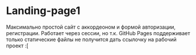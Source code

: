 # Landing-page1

Максимально простой сайт с аккордеоном и формой авторизации, регистрации. Работает через сессии, но т.к. GitHub Pages поддерживает только статические файлы не получится дать 
ссылочку на рабочий проект :[

